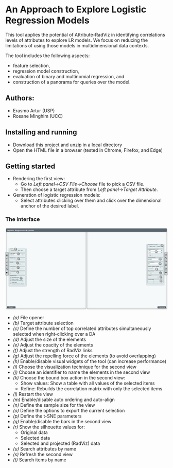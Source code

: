 # An Approach to Explore Logistic Regression Models
This tool applies the potential of Attribute-RadViz in identifying correlations levels of attributes to explore LR models. We focus on reducing the limitations of using those models in multidimensional data contexts. 

The tool includes the following aspects:
* feature selection,
* regression model construction,
* evaluation of binary and multinomial regression, and 
* construction of a panorama for queries over the model.

## Authors:

  * Erasmo Artur (USP)
  * Rosane Minghim (UCC)

## Installing and running

* Download this project and unzip in a local directory
* Open the HTML file in a browser (tested in Chrome, Firefox, and Edge)

## Getting started

* Rendering the first view:
  * Go to _Left panel->CSV File->Choose_ file to pick a CSV file.
  * Then choose a target attribute from _Left panel->Target Attribute_.
* Generation of logistic regression models:
  * Select attributes clicking over them and click over the dimensional anchor of the desired label.

### The interface

![alt text](https://raw.githubusercontent.com/erasmoartur/lrxptool/master/imgs/screen_interface.png?raw=true)

* _(a)_ File opener
* _(b)_ Target attribute selection
* _(c)_ Define the number of top correlated attributes simultaneously selected when right-clicking over a DA
* _(d)_ Adjust the size of the elements
* _(e)_ Adjust the opacity of the elements
* _(f)_ Adjust the strength of RadViz links
* _(g)_ Adjust the repelling force of the elements (to avoid overlapping)
* _(h)_ Enable/disable visual widgets of the tool (can increase performance)
* _(i)_ Choose the visualization technique for the second view
* _(j)_ Choose an identifier to name the elements in the second view 
* _(k)_ Choose the bound box action in the second view:
  * Show values: Show a table with all values of the selected items
  * Refine: Rebuilds the correlation matrix with only the selected items
* _(l)_ Restart the view
* _(m)_ Enable/disable auto ordering and auto-align
* _(n)_ Define the sample size for the view 
* _(o)_ Define the options to export the current selection
* _(p)_ Define the t-SNE parameters
* _(q)_ Enable/disable the bars in the second view
* _(r)_ Show the silhouette values for:
  * Original data
  * Selected data
  * Selected and projected (RadViz) data
* _(u)_ Search attributes by name
* _(s)_ Refresh the second view
* _(t)_ Search items by name
